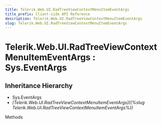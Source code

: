 ```yaml
---
title: Telerik.Web.UI.RadTreeViewContextMenuItemEventArgs
title_prefix: Client-side API Reference
description: Telerik.Web.UI.RadTreeViewContextMenuItemEventArgs
slug: Telerik.Web.UI.RadTreeViewContextMenuItemEventArgs
---
```


# Telerik.Web.UI.RadTreeViewContextMenuItemEventArgs : Sys.EventArgs

## Inheritance Hierarchy

* Sys.EventArgs
* *[Telerik.Web.UI.RadTreeViewContextMenuItemEventArgs]({%slug Telerik.Web.UI.RadTreeViewContextMenuItemEventArgs%})*


Methods

